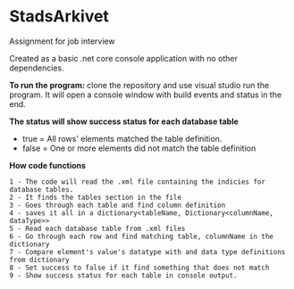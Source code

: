# StadsArkivet
Assignment for job interview

Created as a basic .net core console application with no other dependencies.

**To run the program:** 
clone the repository and use visual studio run the program.
It will open a console window with build events and status in the end.

**The status will show success status for each database table**
  - true  = All rows' elements matched the table definition.
  - false = One or more elements did not match the table definition
  
  
**How code functions**
```
1 - The code will read the .xml file containing the indicies for database tables.
2 - It finds the tables section in the file
3 - Goes through each table and find column definition
4 - saves it all in a dictionary<tableName, Dictionary<columnName, dataType>>
5 - Read each database table from .xml files
6 - Go through each row and find matching table, columnName in the dictionary
7 - Compare element's value's datatype with and data type definitions from dictionary
8 - Set success to false if it find something that does not match
9 - Show success status for each table in console output.
```
